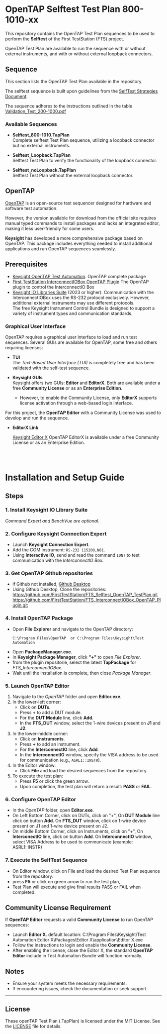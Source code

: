 
# OpenTAP Selftest Test Plan 800-1010-xx


This repository contains the OpenTAP Test Plan sequences to be used to perform the **Selftest** of the First TestStation (FTS) project. <br>

OpenTAP Test Plan are available to run the sequence with or without external instruments, and with or without external loopback connectors.



## Sequence

This section lists the OpenTAP Test Plan available in the repository. <br>

The selftest sequence is built upon guidelines from the [SelfTest Strategies Document](https://github.com/FirstTestStation/FirstTestStation/tree/main/pdf/Selftest_Strategy.pdf).<br>

The sequence adheres to the instructions outlined in the table [Validation_Test_200-1000.pdf](https://github.com/FirstTestStation/FirstTestStation/tree/main/pdf/Validation_Test_200-1000.pdf)

### Available Sequences

- **Selftest_800-1010.TapPlan**  
  Complete selftest Test Plan sequence, utilizing a loopback connector but no external instruments.

- **Selftest_Loopback.TapPlan**  
  Selftest Test Plan to verify the functionality of the loopback connector.

- **Selftest_noLoopback.TapPlan**  
  Selftest Test Plan without the external loopback connector.


## OpenTAP

[OpenTAP](https://opentap.io/) is an open-source test sequencer designed for hardware and software test automation. 

However, the version available for download from the official site requires manual typed commands to install packages and lacks an integrated editor, making it less user-friendly for some users.

**Keysight** has developed a more comprehensive package based on OpenTAP. This package includes everything needed to install additional applications and run OpenTAP sequences seamlessly.


## Prerequisites
- [Keysight OpenTAP Test Automation](https://www.keysight.com/ca/en/lib/software-detail/computer-software/pathwave-test-automation-2796935.html). OpenTAP complete package
- [First TestStation InterconnectIOBox OpenTAP Plugin](https://github.com/FirstTestStation/FTS_InterconnectIOBox_OpenTAP_Plugin) The OpenTAP plugin to control the InterconnectIO Box
- [Keysight IO Libraries Suite](https://www.keysight.com/ca/en/lib/software-detail/computer-software/keysight-instrument-control-bundle-download-1184883.html) (2023 or higher). Communication with the InterconnectIOBox uses the RS-232 protocol exclusively. However, additional external instruments may use different protocols.<br> The free Keysight Instrument Control Bundle is designed to support a variety of instrument types and communication standards.


### Graphical User Interface

OpenTAP requires a graphical user interface to load and run test sequences. Several GUIs are available for OpenTAP, some free and others requiring licenses:

- **TUI**  
  The *Text-Based User Interface (TUI)* is completely free and has been validated with the self-test sequence.

- **Keysight GUIs**  
  Keysight offers two GUIs: **Editor** and **EditorX**. Both are available under a free **Community License** or as an **Enterprise Edition**.  
  - However, to enable the Community License, only **EditorX** supports license activation through a web-based login interface.

For this project, the **OpenTAP Editor** with a Community License was used to develop and run the sequence.

- **EditorX Link**

    [Keysight Editor X](https://www.keysight.com/ca/en/lib/software-detail/computer-software/pathwave-test-automation-2796935.html/) OpenTAP EditorX is available under a free Community License or as an Enterprise Edition.
<br>
<br>



# Installation and Setup Guide

## Steps

### 1. **Install Keysight IO Library Suite**  
   *Command Expert and BenchVue are optional.*

### 2. **Configure Keysight Connection Expert**  
   - Launch **Keysight Connection Expert**.
   - Add the COM instrument: `RS-232 115200,N81`.
   - Using **Interactive IO**, send and read the command `IDN?` to test communication with the *InterconnectIO Box*.

### 3. **Get OpenTAP Github repositories**
   - if Github not installed, [Github Desktop](https://desktop.github.com/download/)
   - Using Github Desktop, Clone the repositories:<br>
         https://github.com/FirstTestStation/FTS_Selftest_OpenTAP_TestPlan.git<br>
         https://github.com/FirstTestStation/FTS_InterconnectIOBox_OpenTAP_Plugin.git<br>


### 4. **Install OpenTAP Package**
   - Open **File Explorer** and navigate to the OpenTAP directory:  
     ```plaintext
     C:\Program Files\OpenTAP  or C:\Program Files\Keysight\Test Automation
     ```
   - Open **PackageManager.exe**.
   - In **Keysight Package Manager**, click **"+"** to open *File Explorer*.
   - from the plugin repositorie, select the latest **TapPackage** for *FTS_InterconnectIOBox*.
   - Wait until the installation is complete, then close *Package Manager*.


### 5. **Launch OpenTAP Editor**

   1. Navigate to the *OpenTAP* folder and open **Editor.exe**.
   2. In the lower-left corner:
      - Click on **DUTs**.
      - Press **+** to add a DUT module.
      - For the **DUT Module** line, click **Add**.
      - In the **FTS_DUT** window, select the 1-wire devices present on **J1** and **J2**.
   3. In the lower-middle corner:
      - Click on **Instruments**.
      - Press **+** to add an instrument.
      - For the **InterconnectIO** line, click **Add**.
      - In the **InterconnectIO** window, specify the VISA address to be used for communication (e.g., `ASRL1::INSTR`).
   4. In the Editor window:
      - Click **File** and load the desired sequences from the repository.
   5. To execute the test plan:
      - Press **F5** or click the green arrow.
      - Upon completion, the test plan will return a result: **PASS** or **FAIL**.


### 6. **Configure OpenTAP Editor**
   - In the *OpenTAP* folder, open **Editor.exe**.
   - On Left Bottom Corner, click on DUTs, click on "+", On **DUT Module** line click on button **Add**. On **FTS_DUT** window, click on 1-wire device present on J1 and 1-wire device present on J2.
   - On middle Bottom Corner, click on Instruments, click on "+", On **InterconectIO** line, click on button **Add**. On **InterconnectIO** window, select VISA Address to be used to communicate (example: ASRL1::INSTR)
  

### 7. **Execute the SelfTest Sequence**
   - On Editor window, click on File and load the desired Test Plan sequence from the repository.
   - press **F5** or click on green arrow to run the test plan,
   - Test Plan will execute and give final results PASS or FAIL when completed.



   


## Community License Requirement
If **OpenTAP Editor** requests a valid **Community License** to run OpenTAP sequences:
   - Launch **Editor X**. default location: C:\Program Files\Keysight\Test Automation Editor X\Packages\Editor X\application\Editor X.exe
   - Follow the instructions to login and enable the **Community License**.
   - After enabling the license, close the Editor X, the standard **OpenTAP Editor** include in Test Automation Bundle will function normally.

## Notes
- Ensure your system meets the necessary requirements.
- If encountering issues, check the documentation or seek support.

---



## License

These openTAP Test Plan (.TapPlan) is licensed under the MIT License. See the [LICENSE](LICENSE) file for details.
